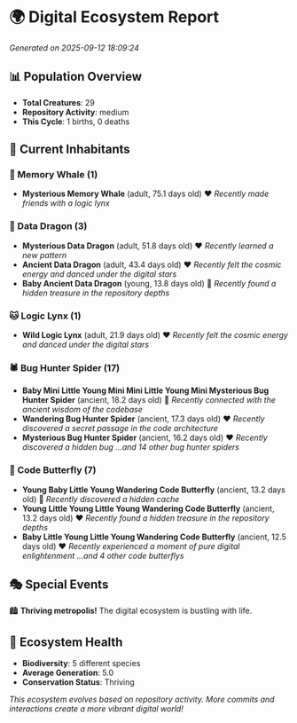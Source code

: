 # 🌍 Digital Ecosystem Report
*Generated on 2025-09-12 18:09:24*

## 📊 Population Overview
- **Total Creatures**: 29
- **Repository Activity**: medium
- **This Cycle**: 1 births, 0 deaths

## 👥 Current Inhabitants

### 🐋 Memory Whale (1)
- **Mysterious Memory Whale** (adult, 75.1 days old) ❤️
  *Recently made friends with a logic lynx*

### 🐉 Data Dragon (3)
- **Mysterious Data Dragon** (adult, 51.8 days old) ❤️
  *Recently learned a new pattern*
- **Ancient Data Dragon** (adult, 43.4 days old) ❤️
  *Recently felt the cosmic energy and danced under the digital stars*
- **Baby Ancient Data Dragon** (young, 13.8 days old) 💚
  *Recently found a hidden treasure in the repository depths*

### 🐱 Logic Lynx (1)
- **Wild Logic Lynx** (adult, 21.9 days old) ❤️
  *Recently felt the cosmic energy and danced under the digital stars*

### 🕷️ Bug Hunter Spider (17)
- **Baby Mini Little Young Mini Mini Little Young Mini Mysterious Bug Hunter Spider** (ancient, 18.2 days old) 💛
  *Recently connected with the ancient wisdom of the codebase*
- **Wandering Bug Hunter Spider** (ancient, 17.3 days old) ❤️
  *Recently discovered a secret passage in the code architecture*
- **Mysterious Bug Hunter Spider** (ancient, 16.2 days old) ❤️
  *Recently discovered a hidden bug*
  *...and 14 other bug hunter spiders*

### 🦋 Code Butterfly (7)
- **Young Baby Little Young Wandering Code Butterfly** (ancient, 13.2 days old) 💛
  *Recently discovered a hidden cache*
- **Young Little Young Little Young Wandering Code Butterfly** (ancient, 13.2 days old) ❤️
  *Recently found a hidden treasure in the repository depths*
- **Baby Little Young Little Young Wandering Code Butterfly** (ancient, 12.5 days old) ❤️
  *Recently experienced a moment of pure digital enlightenment*
  *...and 4 other code butterflys*

## 🎭 Special Events

🏙️ **Thriving metropolis!** The digital ecosystem is bustling with life.

## 🔬 Ecosystem Health
- **Biodiversity**: 5 different species
- **Average Generation**: 5.0
- **Conservation Status**: Thriving

*This ecosystem evolves based on repository activity. More commits and interactions create a more vibrant digital world!*